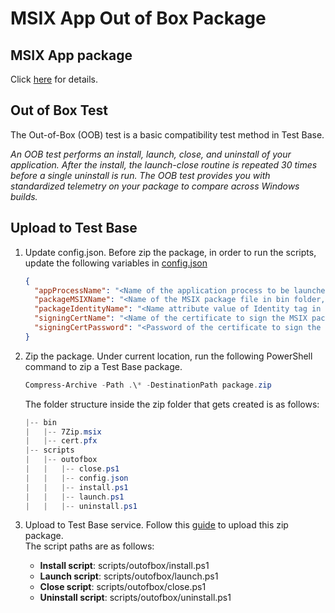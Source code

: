 # MSIX App Out of Box Package

## MSIX App package

Click [here](https://learn.microsoft.com/en-us/windows/msix/overview) for details.

## Out of Box Test

The Out-of-Box (OOB) test is a basic compatibility test method in Test Base.

_An OOB test performs an install, launch, close, and uninstall of your application. After the install, the launch-close routine is repeated 30 times before a single uninstall is run. The OOB test provides you with standardized telemetry on your package to compare across Windows builds._

## Upload to Test Base

1. Update config.json.
   Before zip the package, in order to run the scripts, update the following variables in [config.json](./scripts/outofbox/config.json)

   ```json
   {
     "appProcessName": "<Name of the application process to be launched, e.g., 7zFM>",
     "packageMSIXName": "<Name of the MSIX package file in bin folder, e.g., 7Zip.msix>",
     "packageIdentityName": "<Name attribute value of Identity tag in the MSIX package manifest, e.g., 7Zip>",
     "signingCertName": "<Name of the certificate to sign the MSIX package in bin folder, e. g., cert.pfx>",
     "signingCertPassword": "<Password of the certificate to sign the MSIX package, e. g., Password01!>"
   }
   ```

1. Zip the package.
   Under current location, run the following PowerShell command to zip a Test Base package.

   ```powershell
   Compress-Archive -Path .\* -DestinationPath package.zip
   ```

   The folder structure inside the zip folder that gets created is as follows:

   ```powershell
   |-- bin
   |   |-- 7Zip.msix
   |   |-- cert.pfx
   |-- scripts
   |   |-- outofbox
   |   |   |-- close.ps1
   |   |   |-- config.json
   |   |   |-- install.ps1
   |   |   |-- launch.ps1
   |   |   |-- uninstall.ps1
   ```

1. Upload to Test Base service.
   Follow this [guide](https://docs.microsoft.com/en-us/microsoft-365/test-base/uploadapplication?view=o365-worldwide) to upload this zip package.  
   The script paths are as follows:
   - **Install script**: scripts/outofbox/install.ps1
   - **Launch script**: scripts/outofbox/launch.ps1
   - **Close script**: scripts/outofbox/close.ps1
   - **Uninstall script**: scripts/outofbox/uninstall.ps1
